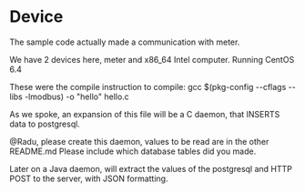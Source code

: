 Device
======

The sample code actually made a communication with meter. 

We have 2 devices here, meter and x86_64 Intel computer. Running CentOS 6.4

These were the compile instruction to compile:
gcc $(pkg-config --cflags --libs -lmodbus) -o "hello" hello.c

As we spoke, an expansion of this file will be a C daemon, that INSERTS data to postgresql.

@Radu, please create this daemon, values to be read are in the other README.md
Please include which database tables did you made.

Later on a Java daemon, will extract the values of the postgresql and HTTP POST to the server, with JSON formatting.